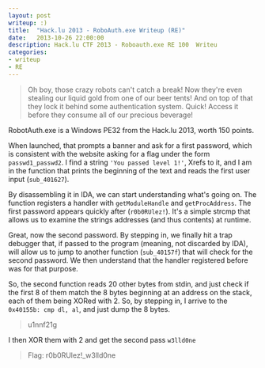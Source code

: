 ```yaml
---
layout: post
writeup: :)
title:  "Hack.lu 2013 - RoboAuth.exe Writeup (RE)"
date:   2013-10-26 22:00:00
description: Hack.lu CTF 2013 - Roboauth.exe RE 100  Writeu
categories:
- writeup
- RE
---
```


> Oh boy, those crazy robots can't catch a break! Now they're even stealing our
> liquid gold from one of our beer tents! And on top of that they lock it behind
> some authentication system. Quick! Access it before they consume all of our
> precious beverage!

RobotAuth.exe is a Windows PE32 from the Hack.lu 2013, worth 150 points.

When launched, that prompts a banner and ask for a first password, which
is consistent with the website asking for a flag under the form `passwd1_passwd2`.
I find a string `'You passed level 1!'`, Xrefs to it, and I am in the function
that prints the beginning of the text and reads the first user input (`sub_401627`).

By disassembling it in IDA, we can start understanding what's going on. The function
registers a handler with `getModuleHandle` and `getProcAddress`. The first
password appears quickly after (`r0b0RUlez!`).
It's a simple strcmp that allows us to examine the strings addresses (and thus
contents) at runtime.

Great, now the second password. By stepping in, we finally hit a trap debugger
that, if passed to the program (meaning, not discarded by IDA), will allow us to
jump to another function (`sub_40157f`) that will check for the second password.
We then understand that the handler registered before was for that purpose.

So, the second function reads 20 other bytes from stdin, and just check if the
first 8 of them match the 8 bytes beginning at an address on the stack, each of them
being XORed with 2. So, by stepping in, I arrive to the `0x40155b: cmp dl, al`,
and just dump the 8 bytes.


> u1nnf21g


I then XOR them with 2 and get the second pass `w3lld0ne`

> Flag: r0b0RUlez!\_w3lld0ne

